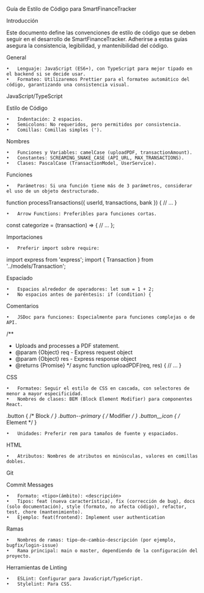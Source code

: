 Guía de Estilo de Código para SmartFinanceTracker

Introducción

Este documento define las convenciones de estilo de código que se deben seguir en el desarrollo de SmartFinanceTracker. Adherirse a estas guías asegura la consistencia, legibilidad, y mantenibilidad del código.

General

	•	Lenguaje: JavaScript (ES6+), con TypeScript para mejor tipado en el backend si se decide usar.
	•	Formateo: Utilizaremos Prettier para el formateo automático del código, garantizando una consistencia visual.

JavaScript/TypeScript

Estilo de Código

	•	Indentación: 2 espacios.
	•	Semicolons: No requeridos, pero permitidos por consistencia.
	•	Comillas: Comillas simples (').

Nombres

	•	Funciones y Variables: camelCase (uploadPDF, transactionAmount).
	•	Constantes: SCREAMING_SNAKE_CASE (API_URL, MAX_TRANSACTIONS).
	•	Clases: PascalCase (TransactionModel, UserService).

Funciones

	•	Parámetros: Si una función tiene más de 3 parámetros, considerar el uso de un objeto destructurado.

function processTransactions({ userId, transactions, bank }) {
    // ...
}

	•	Arrow Functions: Preferibles para funciones cortas.

const categorize = (transaction) => {
    // ...
};

Importaciones

	•	Preferir import sobre require:

import express from 'express';
import { Transaction } from '../models/Transaction';

Espaciado

	•	Espacios alrededor de operadores: let sum = 1 + 2;
	•	No espacios antes de paréntesis: if (condition) {

Comentarios

	•	JSDoc para funciones: Especialmente para funciones complejas o de API.

/**
 * Uploads and processes a PDF statement.
 * @param {Object} req - Express request object
 * @param {Object} res - Express response object
 * @returns {Promise<void>}
 */
async function uploadPDF(req, res) {
    // ...
}

CSS

	•	Formateo: Seguir el estilo de CSS en cascada, con selectores de menor a mayor especificidad.
	•	Nombres de clases: BEM (Block Element Modifier) para componentes React.

.button {
  /* Block */
}
.button--primary {
  /* Modifier */
}
.button__icon {
  /* Element */
}

	•	Unidades: Preferir rem para tamaños de fuente y espaciados.

HTML

	•	Atributos: Nombres de atributos en minúsculas, valores en comillas dobles.

<div class="transaction-list" aria-label="List of transactions">
    <!-- ... -->
</div>

Git

Commit Messages

	•	Formato: <tipo>(ámbito): <descripción>
	•	Tipos: feat (nueva característica), fix (corrección de bug), docs (solo documentación), style (formato, no afecta código), refactor, test, chore (mantenimiento).
	•	Ejemplo: feat(frontend): Implement user authentication

Ramas

	•	Nombres de ramas: tipo-de-cambio-descripción (por ejemplo, bugfix/login-issue)
	•	Rama principal: main o master, dependiendo de la configuración del proyecto.

Herramientas de Linting

	•	ESLint: Configurar para JavaScript/TypeScript.
	•	Stylelint: Para CSS.

